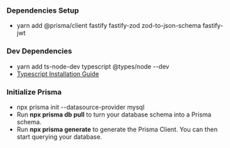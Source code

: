 ### Dependencies Setup

- yarn add @prisma/client fastify fastify-zod zod-to-json-schema fastify-jwt

### Dev Dependencies

- yarn add ts-node-dev typescript @types/node --dev
- [Typescript Installation Guide](https://www.digitalocean.com/community/tutorials/typescript-new-project)

### Initialize Prisma

- npx prisma init --datasource-provider mysql
- Run **npx prisma db pull** to turn your database schema into a Prisma schema.
- Run **npx prisma generate** to generate the Prisma Client. You can then start querying your database.
